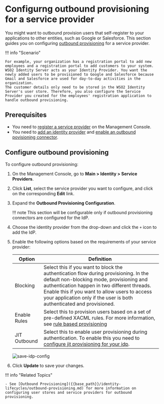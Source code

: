 # Configurng outbound provisioning for a service provider

You might want to outbound provision users that self-register to your
applications to other entities, such as Google or Salesforce. This section guides you on configuring [outbound provisioning]({{base_path}}/learn/outbound-provisioning) for a service provider.

!!! info "Scenario"

    For example, your organization has a registration portal to add new employees and a registration portal to add customers to your system. WSO2 Identity Server acts as your Identity Provider. You want the newly added users to be provisioned to Google and Salesforce because Gmail and Salesforce are used for day-to-day activities in the organization. 
    The customer details only need to be stored in the WSO2 Identity Server's user store. Therefore, you also configure the Service Provider you created for the employees' registration application to handle outbound provisioning.


## Prerequisites

- You need to [register a service provider]({{base_path}}/applications/register-sp.md) on the Management Console.
- You need to [add an identity provider]({{base_path}}/identity-federation/add-idp.md) and [enable an outbound povisioning connector]({{base_path}}/identity-federation/outbound-provisioing-idp.md).

## Configure outbound provisioning

To configure outbound provisioning:

1. On the Management Console, go to **Main > Identity > Service Providers**.
2. Click **List**, select the service provider you want to configure, and click on the corresponding **Edit** link.
3. Expand the **Outbound Provisioning Configuration**.

    !!! note
        This section will be configurable only if outbound provisioning connectors are configured for the IdP.

4. Choose the identity provider from the drop-down and click the `+` icon to add the IdP.

5. Enable the following options based on the requirements of your service provider:

    | Option    | Definition    |
    |-----------|---------------|
    | Blocking  | Select this if you want to block the authentication flow during provisioning. In the default non-blocking mode, provisioning and authentication happen in two different threads. Enable this if you want to allow users to access your application only if the user is both authenticated and provisioned. |
    | Enable Rules  | Select this to provision users based on a set of pre-defined XACML rules. For more information, see [rule based provisioning]({{base_path}}/identity-lifecycles/rule-based-provisioning.md)    |
    | JIT Outbound  | Select this to enable user provisioning during authentication. To enable this you need to [configure jit provisioning for your idp]({{base_path}}/identity-federation/jit-workflow.md).  |

    ![save-idp-config]({{base_path}}/assets/img/guides/save-idp-config.png)

6. Click **Update** to save your changes.  


!!! info "Related Topics"

    - See [Outbound Provisioning]({{base_path}}/identity-lifecycles/outbound-provisioning.md) for more information on configuring user stores and service providers for outbound provisioning.
